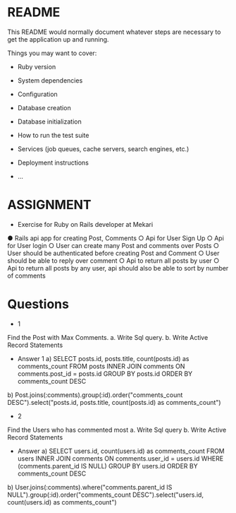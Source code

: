 # README

This README would normally document whatever steps are necessary to get the
application up and running.

Things you may want to cover:

* Ruby version

* System dependencies

* Configuration

* Database creation

* Database initialization

* How to run the test suite

* Services (job queues, cache servers, search engines, etc.)

* Deployment instructions

* ...

# ASSIGNMENT

* Exercise for Ruby on Rails developer at Mekari

● Rails api app for creating Post, Comments
○ Api for User Sign Up
○ Api for User login
○ User can create many Post and comments over Posts
○ User should be authenticated before creating Post and Comment
○ User should be able to reply over comment
○ Api to return all posts by user
○ Api to return all posts by any user, api should also be able to sort by
number of comments


# Questions

* 1 

Find the Post with Max Comments.
a. Write Sql query.
b. Write Active Record Statements

* Answer 1
a) SELECT posts.id, posts.title, count(posts.id) as comments_count FROM posts INNER JOIN comments ON comments.post_id = posts.id GROUP BY posts.id ORDER BY comments_count DESC

b) Post.joins(:comments).group(:id).order("comments_count DESC").select("posts.id, posts.title, count(posts.id) as comments_count")

*  2

Find the Users who has commented most
a. Write Sql query
b. Write Active Record Statements

* Answer
a)   SELECT users.id, count(users.id) as comments_count FROM users INNER JOIN comments ON comments.user_id = users.id WHERE (comments.parent_id IS NULL) GROUP BY users.id ORDER BY comments_count DESC

b)  User.joins(:comments).where("comments.parent_id IS NULL").group(:id).order("comments_count DESC").select("users.id, count(users.id) as comments_count")
